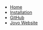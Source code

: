 - [Home](/)
- [Installation](installation.md)
- [GitHub](https://github.com/die-lautmaler/jovo-framework)
- [Jovo Website](https://www.jovo.tech)